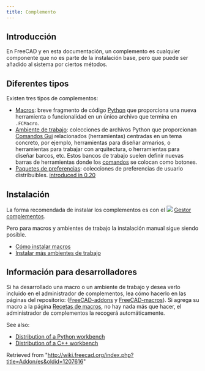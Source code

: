 ```yaml
---
title: Complemento
---
```

## Introducción

En FreeCAD y en esta documentación, un complemento es cualquier componente que no es parte de la instalación base, pero que puede ser añadido al sistema por ciertos métodos.

## Diferentes tipos

Existen tres tipos de complementos:

* [Macros](/Macros/es "Macros/es"): breve fragmento de código [Python](/Python/es "Python/es") que proporciona una nueva herramienta o funcionalidad en un único archivo que termina en `.FCMacro`.
* [Ambiente de trabajo](/External_workbenches/es "External workbenches/es"): colecciones de archivos Python que proporcionan [Comandos Gui](/Gui_Command/es "Gui Command/es") relacionados (herramientas) centradas en un tema concreto, por ejemplo, herramientas para diseñar armarios, o herramientas para trabajar con arquitectura, o herramientas para diseñar barcos, etc. Estos bancos de trabajo suelen definir nuevas barras de herramientas donde los [comandos](/Gui_Command/es "Gui Command/es") se colocan como botones.
* [Paquetes de preferencias](/Preference_Packs/es "Preference Packs/es"): colecciones de preferencias de usuario distribuibles. [introduced in 0.20](/Release_notes_0.20 "Release notes 0.20")

## Instalación

La forma recomendada de instalar los complementos es con el ![](/images/Std_AddonMgr.svg) [Gestor complementos](/Std_AddonMgr/es "Std AddonMgr/es").

Pero para macros y ambientes de trabajo la instalación manual sigue siendo posible.

* [Cómo instalar macros](/How_to_install_macros/es "How to install macros/es")
* [Instalar más ambientes de trabajo](/Installing_more_workbenches/es "Installing more workbenches/es")

## Información para desarrolladores

Si ha desarrollado una macro o un ambiente de trabajo y desea verlo incluido en el administrador de complementos, lea cómo hacerlo en las páginas del repositorio: ([FreeCAD-addons](https://github.com/FreeCAD/FreeCAD-addons/) y [FreeCAD-macros](https://github.com/FreeCAD/FreeCAD-macros/)). Si agrega su macro a la página [Recetas de macros](/Macros_recipes "Macros recipes"), no hay nada más que hacer, el administrador de complementos la recogerá automáticamente.

See also:

* [Distribution of a Python workbench](/Workbench_creation#Distribution "Workbench creation")
* [Distribution of a C++ workbench](/Workbench_creation#Distribution_2 "Workbench creation")

Retrieved from "<http://wiki.freecad.org/index.php?title=Addon/es&oldid=1207616>"